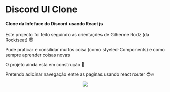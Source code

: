 # Discord UI Clone

<h4>Clone da Infeface do Discord usando React js</h2>
<p>Este projecto foi feito seguindo as orientações de Gilherme Rodz (da Rocktseat) 😇</p>
<p>Pude praticar e consilidar muitos coisa (como styeled-Components) e como sempre aprender coisas novas</p>
<p>O projeto ainda esta em construção 🔨</p>
<p>Pretendo adicinar navegação entre as paginas usando react router 😎🔥</p>
<div align='center'>
  <img src='https://ik.imagekit.io/ynkdx78je4e/Clone_Discord_Q0ZbTWktt.PNG?ik-sdk-version=javascript-1.4.3&updatedAt=1650141296316'/>
</div>
